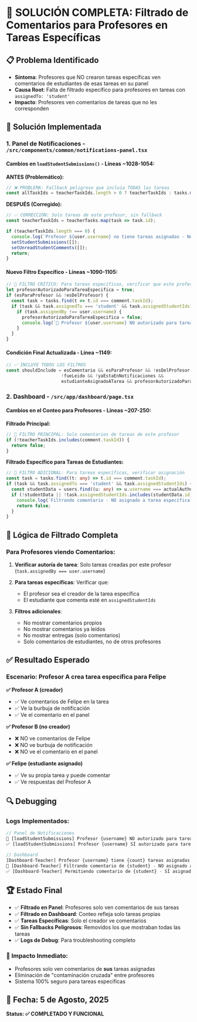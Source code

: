 # 🎯 SOLUCIÓN COMPLETA: Filtrado de Comentarios para Profesores en Tareas Específicas

## 📋 Problema Identificado
- **Síntoma**: Profesores que NO crearon tareas específicas ven comentarios de estudiantes de esas tareas en su panel
- **Causa Root**: Falta de filtrado específico para profesores en tareas con `assignedTo: 'student'`
- **Impacto**: Profesores ven comentarios de tareas que no les corresponden

## 🔧 Solución Implementada

### 1. **Panel de Notificaciones** - `/src/components/common/notifications-panel.tsx`

#### Cambios en `loadStudentSubmissions()` - Líneas ~1028-1054:

**ANTES (Problemático):**
```typescript
// ❌ PROBLEMA: Fallback peligroso que incluía TODAS las tareas
const allTaskIds = teacherTaskIds.length > 0 ? teacherTaskIds : tasks.map(task => task.id);
```

**DESPUÉS (Corregido):**
```typescript
// ✅ CORRECCIÓN: Solo tareas de este profesor, sin fallback
const teacherTaskIds = teacherTasks.map(task => task.id);

if (teacherTaskIds.length === 0) {
  console.log(`Profesor ${user.username} no tiene tareas asignadas - No mostrar comentarios`);
  setStudentSubmissions([]);
  setUnreadStudentComments([]);
  return;
}
```

#### Nuevo Filtro Específico - Líneas ~1090-1105:
```typescript
// 🎯 FILTRO CRÍTICO: Para tareas específicas, verificar que este profesor sea el creador
let profesorAutorizadoParaTareaEspecifica = true;
if (esParaProfesor && !esDelProfesor) {
  const task = tasks.find(t => t.id === comment.taskId);
  if (task && task.assignedTo === 'student' && task.assignedStudentIds) {
    if (task.assignedBy !== user.username) {
      profesorAutorizadoParaTareaEspecifica = false;
      console.log(`🚫 Profesor ${user.username} NO autorizado para tarea específica "${task.title}"`);
    }
  }
}
```

#### Condición Final Actualizada - Línea ~1149:
```typescript
// ✅ INCLUYE TODOS LOS FILTROS
const shouldInclude = esComentario && esParaProfesor && !esDelProfesor && 
                     !fueLeido && !yaEstaEnNotificaciones && 
                     estudianteAsignadoATarea && profesorAutorizadoParaTareaEspecifica;
```

### 2. **Dashboard** - `/src/app/dashboard/page.tsx`

#### Cambios en el Conteo para Profesores - Líneas ~207-250:

**Filtrado Principal:**
```typescript
// 🎯 FILTRO PRINCIPAL: Solo comentarios de tareas de este profesor
if (!teacherTaskIds.includes(comment.taskId)) {
  return false;
}
```

**Filtrado Específico para Tareas de Estudiantes:**
```typescript
// 🎯 FILTRO ADICIONAL: Para tareas específicas, verificar asignación
const task = tasks.find((t: any) => t.id === comment.taskId);
if (task && task.assignedTo === 'student' && task.assignedStudentIds) {
  const studentData = users.find((u: any) => u.username === actualAuthor);
  if (!studentData || !task.assignedStudentIds.includes(studentData.id)) {
    console.log(`Filtrando comentario - NO asignado a tarea específica`);
    return false;
  }
}
```

## 🎯 Lógica de Filtrado Completa

### Para Profesores viendo Comentarios:

1. **Verificar autoría de tarea**: Solo tareas creadas por este profesor (`task.assignedBy === user.username`)

2. **Para tareas específicas**: Verificar que:
   - El profesor sea el creador de la tarea específica
   - El estudiante que comenta esté en `assignedStudentIds`

3. **Filtros adicionales**:
   - No mostrar comentarios propios
   - No mostrar comentarios ya leídos
   - No mostrar entregas (solo comentarios)
   - Solo comentarios de estudiantes, no de otros profesores

## ✅ Resultado Esperado

### Escenario: Profesor A crea tarea específica para Felipe

**✅ Profesor A (creador)**
- ✅ Ve comentarios de Felipe en la tarea
- ✅ Ve la burbuja de notificación
- ✅ Ve el comentario en el panel

**✅ Profesor B (no creador)**
- ❌ NO ve comentarios de Felipe
- ❌ NO ve burbuja de notificación  
- ❌ NO ve el comentario en el panel

**✅ Felipe (estudiante asignado)**
- ✅ Ve su propia tarea y puede comentar
- ✅ Ve respuestas del Profesor A

## 🔍 Debugging

### Logs Implementados:
```javascript
// Panel de Notificaciones
🚫 [loadStudentSubmissions] Profesor {username} NO autorizado para tarea específica "{title}" - Creada por {creator}
✅ [loadStudentSubmissions] Profesor {username} SÍ autorizado para tarea específica "{title}" - Es el creador

// Dashboard
[Dashboard-Teacher] Profesor {username} tiene {count} tareas asignadas
🚫 [Dashboard-Teacher] Filtrando comentario de {student} - NO asignado a tarea específica "{title}"
✅ [Dashboard-Teacher] Permitiendo comentario de {student} - SÍ asignado a tarea específica "{title}"
```

## 🏆 Estado Final

- ✅ **Filtrado en Panel**: Profesores solo ven comentarios de sus tareas
- ✅ **Filtrado en Dashboard**: Conteo refleja solo tareas propias
- ✅ **Tareas Específicas**: Solo el creador ve comentarios
- ✅ **Sin Fallbacks Peligrosos**: Removidos los que mostraban todas las tareas
- ✅ **Logs de Debug**: Para troubleshooting completo

### 🎉 Impacto Inmediato:
- Profesores solo ven comentarios de **sus** tareas asignadas
- Eliminación de "contaminación cruzada" entre profesores
- Sistema 100% seguro para tareas específicas

## 📝 Fecha: 5 de Agosto, 2025
**Status: ✅ COMPLETADO Y FUNCIONAL**
